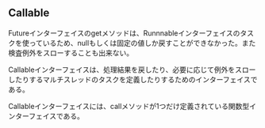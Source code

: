 ## Callable

Futureインターフェイスのgetメソッドは、Runnnableインターフェイスのタスクを使っているため、nullもしくは固定の値しか戻すことができなかった。また検査例外をスローすることも出来ない。

Callableインターフェイスは、処理結果を戻したり、必要に応じて例外をスローしたりするマルチスレッドのタスクを定義したりするためのインターフェイスである。

Callableインターフェイスには、callメソッドが1つだけ定義されている関数型インターフェイスである。


